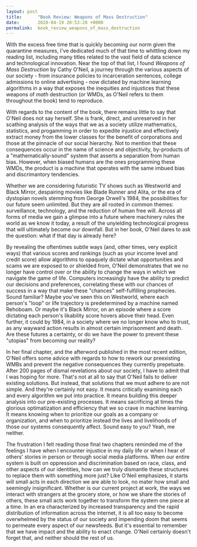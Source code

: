 ```yaml
---
layout: post
title:      "Book Review: Weapons of Mass Destruction"
date:       2020-04-19 20:53:28 +0000
permalink:  book_review_weapons_of_mass_destruction
---
```


With the excess free time that is quickly becoming our norm given the quarantine measures, I've dedicated much of that time to whittling down my reading list, including many titles related to the vast field of data science and technological innovation. Near the top of that list, I found *Weapons of Mass Destruction* by Cathy O'Neil, a journey through the various aspects of our society - from insurance policies to incarceration sentences, college admissions to online advertising - now dictated by machine learning algorithms in a way that exposes the inequities and injustices that these weapons of *math* destruction (or WMDs, as O'Neil refers to them throughout the book) tend to reproduce.

With regards to the content of the book, there remains little to say that O'Neil does not say herself. She is frank, direct, and unreserved in her scathing analysis of the ways that we as a society utilize mathematics, statistics, and progamming in order to expedite injustice and effectively extract money from the lower classes for the benefit of corporations and those at the pinnacle of our social hierarchy. Not to mention that these consequences occur in the name of science and objectivity, by-products of a "mathematically-sound" system that asserts a separation from human bias. However, when biased humans are the ones programming these WMDs, the product is a machine that operates with the same imbued bias and discrimantory tendencies.

Whether we are considering futuristic TV shows such as Westworld and Black Mirror, despairing movies like Blade Runner and Alita, or the era of dystopian novels stemming from George Orwell's 1984, the possibilities for our future seem unlimited. But they are all rooted in common themes: surveillance, technology, and the reduction of human free will. Across all forms of media we gain a glimpse into a future where machinery rules the world as we know it today, a result of the unyielding technological progress that will ultimately become our downfall. But in her book, O'Neil dares to ask the question: what if that day is already here?

By revealing the oftentimes subtle ways (and, other times, very explicit ways) that various scores and rankings (such as your income level and credit score) allow algorithms to opaquely dictate what opportunities and scams we are exposed to or shielded from, O'Neil demonstrates that we no longer have control over or the ability to change the ways in which we navigate the game of life. Computers increasingly have the ability to predict our decisions and preferences, correlating these with our chances of success in a way that make these "chances" self-fulfilling prophecies. Sound familiar? Maybe you've seen this on Westworld, where each person's "loop" or life trajectory is predetermined by a machine named Rehoboam. Or maybe it's Black Mirror, on an episode where a score dictating each person's likability score hovers above their head. Even further, it could by 1984, in a society where we no longer know who to trust, as any wayward action results in almost certain imprisonment and death. Are these futures a certainty, or do we have the power to prevent these "utopias" from becoming our reality?

In her final chapter, and the afterword published in the most recent edition, O'Neil offers some advice with regards to how to rework our preexisting WMBs and prevent the negative consequences they currently prepetuate. After 200 pages of dismal revelations about our society, I have to admit that I was hoping for more. That's not at all to say that O'Neil fails to deliver existing solutions. But instead, that solutions that we must adhere to are not simple. And they're certainly not easy. It means critically examining each and every algorithm we put into practice. It means building this deeper analysis into our pre-existing processes. It means sacrificing at times the glorious optimatization and efficiency that we so crave in machine learning. It means knowing when to prioritize our goals as a company or organization, and when to prioritize instead the lives and livelihoods of those our systems consequently affect. Sound easy to you? Yeah, me neither.

The frustration I felt reading those final two chapters reminded me of the feelings I have when I encounter injustice in my daily life or when I hear of others' stories in person or through social media platforms. When our entire system is built on oppression and discrimination based on race, class, and other aspects of our identities, how can we truly dismantle these structures to replace them with something more just? Like O'Neil emphasizes, it starts will small acts in each direction we are able to look, no mater how small and seemingly insignificant. Whether is our current project at work, the ways we interact with strangers at the grocery store, or how we share the stories of others, these small acts work together to transform the system one piece at a time. In an era characterized by increased transparency and the rapid distribution of information across the internet, it is all too easy to become overwhelmed by the status of our society and impending doom that seems to permeate every aspect of our newsfeeds. But it's essential to remember that we have impact and the ability to enact change. O'Neil certainly doesn't forget that, and neither should the rest of us. 
